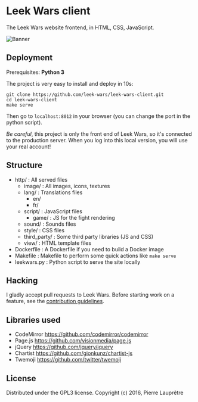 # Leek Wars client

The Leek Wars website frontend, in HTML, CSS, JavaScript.

![Banner](https://github.com/leek-wars/leek-wars-client/blob/master/banner.jpg)

## Deployment
Prerequisites: **Python 3**

The project is very easy to install and deploy in 10s:
```shell
git clone https://github.com/leek-wars/leek-wars-client.git
cd leek-wars-client
make serve
```
Then go to `localhost:8012` in your browser (you can change the port in the python script).

*Be careful*, this project is only the front end of Leek Wars, so it's connected to the
production server. When you log into this local version, you will use your real account!

## Structure
- http/			: All served files
	* image/ 		: All images, icons, textures
	* lang/ 		: Translations files
		- en/
		- fr/
	* script/		: JavaScript files
		- game/			: JS for the fight rendering
	* sound/		: Sounds files
	* style/		: CSS files
	* third_party/	: Some third party libraries (JS and CSS)
	* view/			: HTML template files
- Dockerfile	: A Dockerfile if you need to build a Docker image
- Makefile		: Makefile to perform some quick actions like `make serve`
- leekwars.py	: Python script to serve the site locally

## Hacking
I gladly accept pull requests to Leek Wars. Before starting work on a feature, see the [contribution guidelines](https://github.com/leek-wars/leek-wars-client/blob/master/CONTRIBUTING.md).

## Libraries used

- CodeMirror https://github.com/codemirror/codemirror
- Page.js https://github.com/visionmedia/page.js
- jQuery https://github.com/jquery/jquery
- Chartist https://github.com/gionkunz/chartist-js
- Twemoji https://github.com/twitter/twemoji

## License

Distributed under the GPL3 license. Copyright (c) 2016, Pierre Lauprêtre
